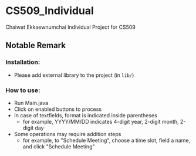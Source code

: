# CS509_Individual
Chaiwat Ekkaewnumchai Individual Project for CS509

## Notable Remark

### Installation:
- Please add external library to the project (in `lib/`) 

### How to use:
- Run Main.java
- Click on enabled buttons to process
- In case of textfields, format is indicated inside parentheses
	- for example, YYYY/MM/DD indicates 4-digit year, 2-digit month, 2-digit day
- Some operations may require addition steps
	- for example, to "Schedule Meeting", choose a time slot, field a name, and click "Schedule Meeting"

